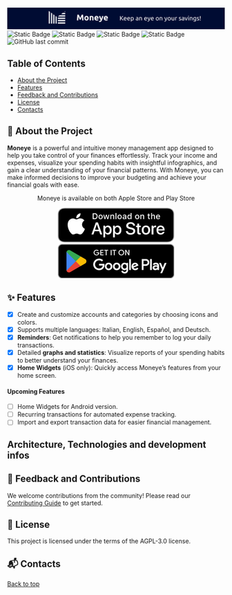 <a name="top"></a>
![Moneye Repository Banner](https://github.com/ITASerus/Moneye-Money-Manager/blob/Readme-Update/Readme_Support_Files/Images/Repository_Banner.png)
![Static Badge](https://img.shields.io/badge/Dart-red?style=for-the-badge&logo=dart&logoColor=blue&color=%231e2833)
![Static Badge](https://img.shields.io/badge/Flutter-white?style=for-the-badge&logo=flutter&logoColor=%2379c7f4&color=white)
![Static Badge](https://img.shields.io/badge/Status-In_development-blue?style=for-the-badge)
![Static Badge](https://img.shields.io/badge/License-AGPL--3.0-red?style=for-the-badge)
![GitHub last commit](https://img.shields.io/github/last-commit/ITASerus/Moneye-Money-Manager?style=for-the-badge)

## Table of Contents
- [About the Project](#-about-the-project)
- [Features](#-features)
- [Feedback and Contributions](#-feedback-and-contributions)
- [License](#-license)
- [Contacts](#-contacts)

## 🚀 About the Project
**Moneye** is a powerful and intuitive money management app designed to help you take control of your finances effortlessly. Track your income and expenses, visualize your spending habits with insightful infographics, and gain a clear understanding of your financial patterns. With Moneye, you can make informed decisions to improve your budgeting and achieve your financial goals with ease.


<p align="center">Moneye is available on both Apple Store and Play Store</p>
<p align="center">
  <a href="https://apps.apple.com/us/app/moneye-money-manager/id6447369037">
    <img src="https://github.com/ITASerus/Moneye-Money-Manager/blob/Readme-Update/Readme_Support_Files/Images/Store_Badges/Apple_App_Store_Badge.png" alt="Download Moneye the Apple App Store">
  </a>
  <a href="https://play.google.com/store/apps/details?id=com.ernestodecrecchio.moneye">
    <img src="https://github.com/ITASerus/Moneye-Money-Manager/blob/Readme-Update/Readme_Support_Files/Images/Store_Badges/Google_Play_Store_Badge.png" alt="Download Moneye on the Google Play Store">
  </a>
</p>

## ✨ Features
- [x] Create and customize accounts and categories by choosing icons and colors.
- [x] Supports multiple languages: Italian, English, Español, and Deutsch.
- [x] **Reminders**: Get notifications to help you remember to log your daily transactions.
- [x] Detailed **graphs and statistics**: Visualize reports of your spending habits to better understand your finances.
- [x] **Home Widgets** (iOS only): Quickly access Moneye’s features from your home screen.

#### Upcoming Features
- [ ] Home Widgets for Android version.
- [ ] Recurring transactions for automated expense tracking.
- [ ] Import and export transaction data for easier financial management.

## Architecture, Technologies and development infos

## 🤝 Feedback and Contributions
We welcome contributions from the community! Please read our [Contributing Guide](CONTRIBUTING.md) to get started.  

## 📃 License
This project is licensed under the terms of the AGPL-3.0 license.

## 📬 Contacts

[Back to top](#top)
